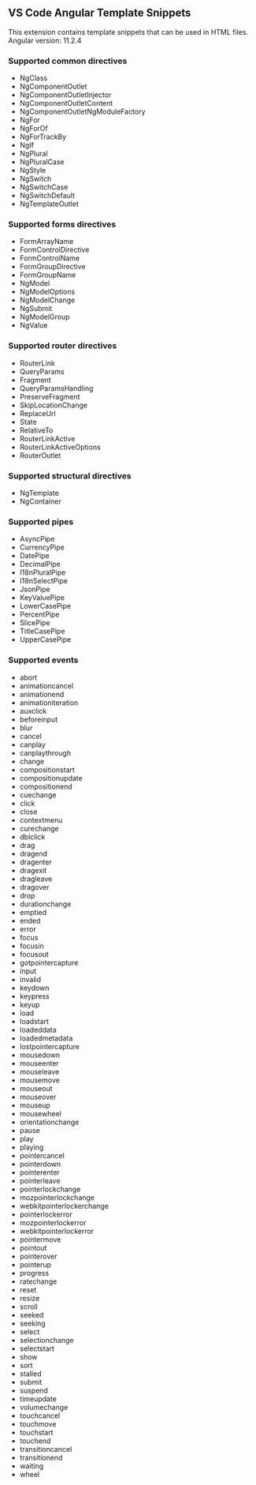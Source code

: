 ## VS Code Angular Template Snippets

This extension contains template snippets that can be used in HTML files.
Angular version: 11.2.4

### Supported common directives
* NgClass
* NgComponentOutlet
* NgComponentOutletInjector
* NgComponentOutletContent
* NgComponentOutletNgModuleFactory
* NgFor
* NgForOf
* NgForTrackBy
* NgIf
* NgPlural
* NgPluralCase
* NgStyle
* NgSwitch
* NgSwitchCase
* NgSwitchDefault
* NgTemplateOutlet

### Supported forms directives
* FormArrayName
* FormControlDirective
* FormControlName
* FormGroupDirective
* FormGroupName
* NgModel
* NgModelOptions
* NgModelChange
* NgSubmit
* NgModelGroup
* NgValue

### Supported router directives
* RouterLink
* QueryParams
* Fragment
* QueryParamsHandling
* PreserveFragment
* SkipLocationChange
* ReplaceUrl
* State
* RelativeTo
* RouterLinkActive
* RouterLinkActiveOptions
* RouterOutlet

### Supported structural directives
* NgTemplate
* NgContainer

### Supported pipes
* AsyncPipe
* CurrencyPipe
* DatePipe
* DecimalPipe
* I18nPluralPipe
* I18nSelectPipe
* JsonPipe
* KeyValuePipe
* LowerCasePipe
* PercentPipe
* SlicePipe
* TitleCasePipe
* UpperCasePipe

### Supported events
* abort
* animationcancel
* animationend
* animationiteration
* auxclick
* beforeinput
* blur
* cancel
* canplay
* canplaythrough
* change
* compositionstart
* compositionupdate
* compositionend
* cuechange
* click
* close
* contextmenu
* curechange
* dblclick
* drag
* dragend
* dragenter
* dragexit
* dragleave
* dragover
* drop
* durationchange
* emptied
* ended
* error
* focus
* focusin
* focusout
* gotpointercapture
* input
* invalid
* keydown
* keypress
* keyup
* load
* loadstart
* loadeddata
* loadedmetadata
* lostpointercapture
* mousedown
* mouseenter
* mouseleave
* mousemove
* mouseout
* mouseover
* mouseup
* mousewheel
* orientationchange
* pause
* play
* playing
* pointercancel
* pointerdown
* pointerenter
* pointerleave
* pointerlockchange
* mozpointerlockchange
* webkitpointerlockerchange
* pointerlockerror
* mozpointerlockerror
* webkitpointerlockerror
* pointermove
* pointout
* pointerover
* pointerup
* progress
* ratechange
* reset
* resize
* scroll
* seeked
* seeking
* select
* selectionchange
* selectstart
* show
* sort
* stalled
* submit
* suspend
* timeupdate
* volumechange
* touchcancel
* touchmove
* touchstart
* touchend
* transitioncancel
* transitionend
* waiting
* wheel